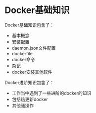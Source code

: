 # Docker基础知识

Docker基础知识包含了：
- 基本概念
- 安装配置
- daemon.json文件配置
- dockerfile
- docker命令
- 杂记
- docker安装其他软件

Docker进阶知识包含了：
- 工作当中遇到了一些进阶的docker的知识
- 包括热更新docker
- 其他骚操作



